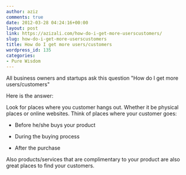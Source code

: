 ```yaml
---
author: aziz
comments: true
date: 2012-03-28 04:24:16+00:00
layout: post
link: https://azizali.com/how-do-i-get-more-userscustomers/
slug: how-do-i-get-more-userscustomers
title: How do I get more users/customers
wordpress_id: 135
categories:
- Pure Wisdom
---
```


All business owners and startups ask this question "How do I get more users/customers"

Here is the answer:

Look for places where you customer hangs out. Whether it be physical places or online websites. Think of places where your customer goes:



	
  * Before he/she buys your product

	
  * During the buying process

	
  * After the purchase


Also products/services that are complimentary to your product are also great places to find your customers.

